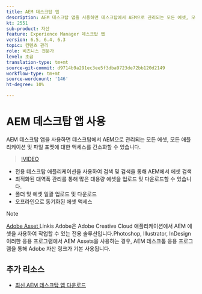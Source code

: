 ```yaml
---
title: AEM 데스크탑 앱
description: AEM 데스크탑 앱을 사용하면 데스크탑에서 AEM으로 관리되는 모든 에셋, 모든 애플리케이션 및 파일 포맷에 대한 액세스를 간소화할 수 있습니다.
kt: 2551
sub-product: 자산
feature: Experience Manager 데스크탑 앱
version: 6.5, 6.4, 6.3
topic: 컨텐츠 관리
role: 비즈니스 전문가
level: 초급
translation-type: tm+mt
source-git-commit: d9714b9a291ec3ee5f3dba9723de72bb120d2149
workflow-type: tm+mt
source-wordcount: '146'
ht-degree: 10%

---
```



# AEM 데스크탑 앱 사용

AEM 데스크탑 앱을 사용하면 데스크탑에서 AEM으로 관리되는 모든 에셋, 모든 애플리케이션 및 파일 포맷에 대한 액세스를 간소화할 수 있습니다.

>[!VIDEO](https://video.tv.adobe.com/v/28868/?quality=12&learn=on)

+ 전용 데스크탑 애플리케이션을 사용하여 검색 및 검색을 통해 AEM에서 에셋 검색
+ 최적화된 대역폭 관리를 통해 많은 대용량 에셋을 업로드 및 다운로드할 수 있습니다.
+ 폴더 및 에셋 일괄 업로드 및 다운로드
+ 오프라인으로 동기화된 에셋 액세스

>[!NOTE]
>
> [Adobe Asset ](./adobe-asset-link.md) Linkis Adobe은 Adobe Creative Cloud 애플리케이션에서 AEM 에셋을 사용하여 작업할 수 있는 전용 솔루션입니다.Photoshop, Illustrator, InDesign 이러한 응용 프로그램에서 AEM Assets을 사용하는 경우, AEM 데스크톱 응용 프로그램을 통해 Adobe 자산 링크가 기본 사용됩니다.

## 추가 리소스

+ [최신 AEM 데스크탑 앱 다운로드](https://docs.adobe.com/content/help/ko-KR/experience-manager-desktop-app/using/release-notes.html)
